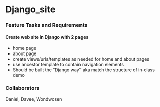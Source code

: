 # Django_site
### Feature Tasks and Requirements
#### Create web site in Django with 2 pages
- home page
- about page
- create views/urls/templates as needed for home and about pages
- use ancestor template to contain navigation elements
- Should be built the “Django way” aka match the structure of in-class demo

### Collaborators
Daniel, Davee, Wondwosen
